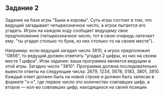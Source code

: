 ## Задание 2

Задание на базе игры "Быки и коровы". Суть игры состоит в том, что ведущий загадывает четырехзначное число, а игрок пытается его угадать. Игрок на каждом ходу сообщает ведущему свое предположение (четырехзначное число, тот в свою очередь овтечает ему: "ты угадал столько-то букв, из них столько-то на своем месте").
 
Например: если ведущий загадал число 3810, а игрок предположил "0856", то ведущий должен ответить "угадал 2 цифры, из них на своем месте 1 цифра". Итак задание: ваша программа является ведущим в этой игры. Загадно число "3810". Программа должна последовательно вывести ответы на следующие числа: 2679, 1234, 5678, 0183, 3801, 3810. Каждый ответ должен быть на новой строке и должен быть записан в формате "x-x", где первое число это количество совпавших цифр, а второе — кол-во совпавших цифр, находящихся на своей позиции.
